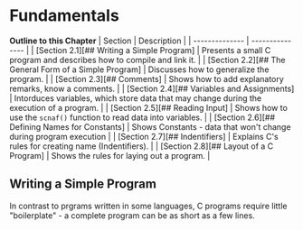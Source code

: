 # Fundamentals

**Outline to this Chapter**
| Section | Description |
| -------------- | --------------- |
| [Section 2.1][## Writing a Simple Program] | Presents a small C program and describes how to compile and link it. |
| [Section 2.2][## The General Form of a Simple Program] | Discusses how to generalize the program. |
| [Section 2.3][## Comments] | Shows how to add explanatory remarks, know a comments. |
| [Section 2.4][## Variables and Assignments] | Intorduces variables, which store data that may change during the execution of a program. |
| [Section 2.5][## Reading Input] | Shows how to use the `scnaf()` function to read data into variables. |
| [Section 2.6][## Defining Names for Constants] | Shows Constants - data that won't change during program execution |
| [Section 2.7][## Indentifiers] | Explains C's rules for creating name (Indentifiers). |
| [Section 2.8][## Layout of a C Program] | Shows the rules for laying out a program. |

## Writing a Simple Program

In contrast to prgrams written in some languages, C programs require little "boilerplate" - a complete program can be as short as a few lines.
